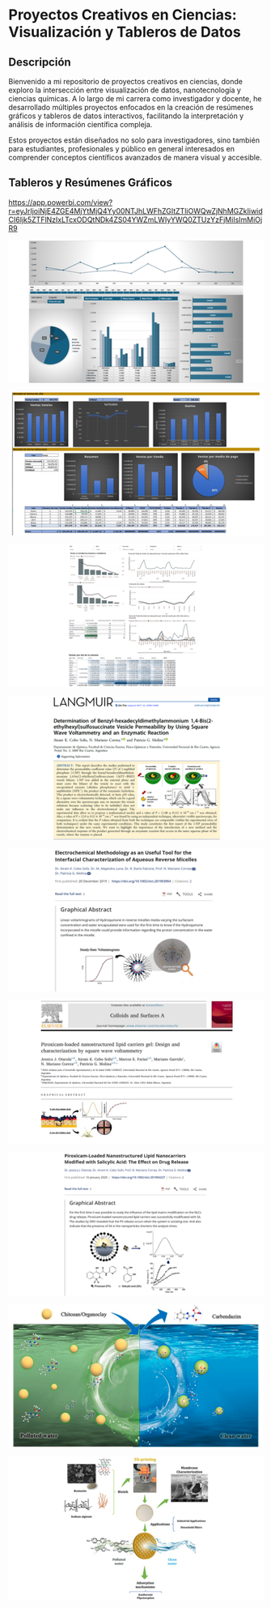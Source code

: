 # Proyectos Creativos en Ciencias: Visualización y Tableros de Datos


## Descripción
Bienvenido a mi repositorio de proyectos creativos en ciencias, donde exploro la intersección entre visualización de datos, nanotecnología y ciencias químicas. A lo largo de mi carrera como investigador y docente, he desarrollado múltiples proyectos enfocados en la creación de resúmenes gráficos y tableros de datos interactivos, facilitando la interpretación y análisis de información científica compleja.

Estos proyectos están diseñados no solo para investigadores, sino también para estudiantes, profesionales y público en general interesados en comprender conceptos científicos avanzados de manera visual y accesible.

## Tableros y Resúmenes Gráficos

https://app.powerbi.com/view?r=eyJrIjoiNjE4ZGE4MjYtMjQ4Yy00NTJhLWFhZGItZTliOWQwZjNhMGZkIiwidCI6Ijk5ZTFlNzIxLTcxODQtNDk4ZS04YWZmLWIyYWQ0ZTUzYzFjMiIsImMiOjR9

![tablero 1](assets/Diapositiva1.PNG)

![tablero 2](assets/Diapositiva2.PNG)

![tablero 3](assets/Diapositiva3.PNG)

![tablero 4](assets/Diapositiva4.PNG)

![tablero 5](assets/Diapositiva5.PNG)

![tablero 6](assets/Diapositiva6.PNG)

![tablero 7](assets/Diapositiva7.PNG)

![tablero 8](assets/Diapositiva8.PNG)

![tablero 9](assets/Diapositiva9.PNG)
